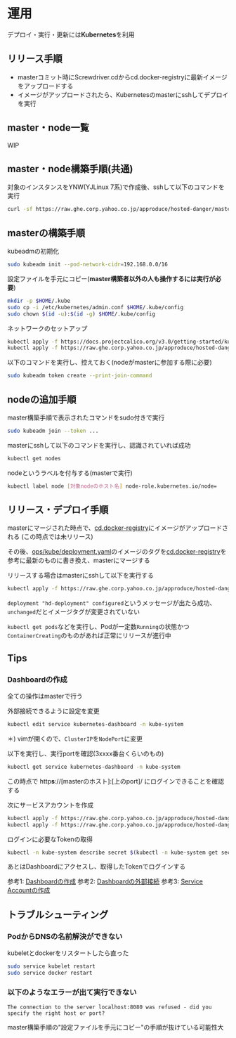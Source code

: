 # 運用
デプロイ・実行・更新には**Kubernetes**を利用

## リリース手順
- masterコミット時にScrewdriver.cdからcd.docker-registryに最新イメージをアップロードする
- イメージがアップロードされたら、Kubernetesのmasterにsshしてデプロイを実行

## master・node一覧
WIP

## master・node構築手順(共通)
対象のインスタンスをYNW(YJLinux 7系)で作成後、sshして以下のコマンドを実行
```bash
curl -sf https://raw.ghe.corp.yahoo.co.jp/approduce/hosted-danger/master/ops/setup | sudo bash -s
```

## masterの構築手順
kubeadmの初期化
```bash
sudo kubeadm init --pod-network-cidr=192.168.0.0/16
```

設定ファイルを手元にコピー(**master構築者以外の人も操作するには実行が必要**)
```bash
mkdir -p $HOME/.kube
sudo cp -i /etc/kubernetes/admin.conf $HOME/.kube/config
sudo chown $(id -u):$(id -g) $HOME/.kube/config
```

ネットワークのセットアップ
```bash
kubectl apply -f https://docs.projectcalico.org/v3.0/getting-started/kubernetes/installation/hosted/kubeadm/1.7/calico.yaml
kubectl apply -f https://raw.ghe.corp.yahoo.co.jp/approduce/hosted-danger/master/ops/kube/service.yaml
```

以下のコマンドを実行し、控えておく(nodeがmasterに参加する際に必要)
```bash
sudo kubeadm token create --print-join-command
```

## nodeの追加手順
master構築手順で表示されたコマンドをsudo付きで実行
```bash
sudo kubeadm join --token ...
```

masterにsshして以下のコマンドを実行し、認識されていれば成功
```bash
kubectl get nodes
```

nodeというラベルを付与する(masterで実行)
```bash
kubectl label node [対象nodeのホスト名] node-role.kubernetes.io/node=
```

## リリース・デプロイ手順
masterにマージされた時点で、[cd.docker-registry](http://cd.docker-registry.corp.yahoo.co.jp/repository/approduce/hosted-danger-image)にイメージがアップロードされる (この時点では未リリース)

その後、[ops/kube/deployment.yaml](https://ghe.corp.yahoo.co.jp/approduce/hosted-danger/blob/master/ops/kube/deployment.yaml#L17)のイメージのタグを[cd.docker-registry](http://cd.docker-registry.corp.yahoo.co.jp/repository/approduce/hosted-danger-image)を参考に最新のものに書き換え、masterにマージする

リリースする場合はmasterにsshして以下を実行する
```bash
kubectl apply -f https://raw.ghe.corp.yahoo.co.jp/approduce/hosted-danger/master/ops/kube/deployment.yaml
```

`deployment "hd-deployment" configured`というメッセージが出たら成功、`unchanged`だとイメージタグが変更されていない

`kubectl get pods`などを実行し、Podが一定数`Running`の状態かつ`ContainerCreating`のものがあれば正常にリリースが進行中

## Tips

### Dashboardの作成

全ての操作はmasterで行う

外部接続できるように設定を変更
```bash
kubectl edit service kubernetes-dashboard -n kube-system 
```
＊) vimが開くので、`ClusterIP`を`NodePort`に変更

以下を実行し、実行portを確認(3xxxx番台くらいのもの)
```bash
kubectl get service kubernetes-dashboard -n kube-system
```

この時点で http**s**://[masterのホスト]:[上のport]/ にログインできることを確認する

次にサービスアカウントを作成
```bash
kubectl apply -f https://raw.ghe.corp.yahoo.co.jp/approduce/hosted-danger/master/ops/kube/admin-user.yaml
kubectl apply -f https://raw.ghe.corp.yahoo.co.jp/approduce/hosted-danger/master/ops/kube/admin-user-role.yaml
```

ログインに必要なTokenの取得
```bash
kubectl -n kube-system describe secret $(kubectl -n kube-system get secret | grep admin-user | awk '{print $1}')
```

あとはDashboardにアクセスし、取得したTokenでログインする

参考1: [Dashboardの作成](https://github.com/kubernetes/dashboard/wiki/Installation)
参考2: [Dashboardの外部接続](https://github.com/kubernetes/dashboard/wiki/Accessing-Dashboard---1.7.X-and-above#nodeport)
参考3: [Service Accountの作成](https://github.com/kubernetes/dashboard/wiki/Creating-sample-user)

## トラブルシューティング

### PodからDNSの名前解決ができない
kubeletとdockerをリスタートしたら直った
```bash
sudo service kubelet restart
sudo service docker restart
```

### 以下のようなエラーが出て実行できない
```
The connection to the server localhost:8080 was refused - did you specify the right host or port?
```
master構築手順の"設定ファイルを手元にコピー"の手順が抜けている可能性大
